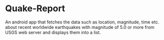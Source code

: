 # Quake-Report
An android app that fetches the data such as location, magnitude, time etc. about recent worldwide earthquakes with magnitude of 5.0 or more from USGS web server and displays them into a list.
